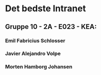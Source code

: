 
# Det bedste Intranet

## Gruppe 10 - 2A - E023 - KEA:
### Emil Fabricius Schlosser
### Javier Alejandro Volpe
### Morten Hamborg Johansen
